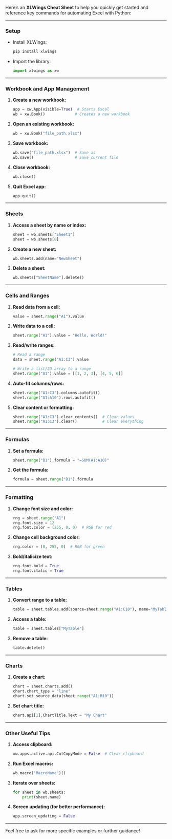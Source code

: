 Here’s an **XLWings Cheat Sheet** to help you quickly get started and reference key commands for automating Excel with Python:

---

### **Setup**
- Install XLWings:
  ```bash
  pip install xlwings
  ```

- Import the library:
  ```python
  import xlwings as xw
  ```

---

### **Workbook and App Management**

1. **Create a new workbook:**
   ```python
   app = xw.App(visible=True)  # Starts Excel
   wb = xw.Book()             # Creates a new workbook
   ```

2. **Open an existing workbook:**
   ```python
   wb = xw.Book("file_path.xlsx")
   ```

3. **Save workbook:**
   ```python
   wb.save("file_path.xlsx")  # Save as
   wb.save()                  # Save current file
   ```

4. **Close workbook:**
   ```python
   wb.close()
   ```

5. **Quit Excel app:**
   ```python
   app.quit()
   ```

---

### **Sheets**

1. **Access a sheet by name or index:**
   ```python
   sheet = wb.sheets["Sheet1"]
   sheet = wb.sheets[0]
   ```

2. **Create a new sheet:**
   ```python
   wb.sheets.add(name="NewSheet")
   ```

3. **Delete a sheet:**
   ```python
   wb.sheets["SheetName"].delete()
   ```

---

### **Cells and Ranges**

1. **Read data from a cell:**
   ```python
   value = sheet.range("A1").value
   ```

2. **Write data to a cell:**
   ```python
   sheet.range("A1").value = "Hello, World!"
   ```

3. **Read/write ranges:**
   ```python
   # Read a range
   data = sheet.range("A1:C3").value

   # Write a list/2D array to a range
   sheet.range("A1").value = [[1, 2, 3], [4, 5, 6]]
   ```

4. **Auto-fit columns/rows:**
   ```python
   sheet.range("A1:C3").columns.autofit()
   sheet.range("A1:A10").rows.autofit()
   ```

5. **Clear content or formatting:**
   ```python
   sheet.range("A1:C3").clear_contents()  # Clear values
   sheet.range("A1:C3").clear()           # Clear everything
   ```

---

### **Formulas**

1. **Set a formula:**
   ```python
   sheet.range("B1").formula = "=SUM(A1:A10)"
   ```

2. **Get the formula:**
   ```python
   formula = sheet.range("B1").formula
   ```

---

### **Formatting**

1. **Change font size and color:**
   ```python
   rng = sheet.range("A1")
   rng.font.size = 12
   rng.font.color = (255, 0, 0)  # RGB for red
   ```

2. **Change cell background color:**
   ```python
   rng.color = (0, 255, 0)  # RGB for green
   ```

3. **Bold/italicize text:**
   ```python
   rng.font.bold = True
   rng.font.italic = True
   ```

---

### **Tables**

1. **Convert range to a table:**
   ```python
   table = sheet.tables.add(source=sheet.range("A1:C10"), name="MyTable")
   ```

2. **Access a table:**
   ```python
   table = sheet.tables["MyTable"]
   ```

3. **Remove a table:**
   ```python
   table.delete()
   ```

---

### **Charts**

1. **Create a chart:**
   ```python
   chart = sheet.charts.add()
   chart.chart_type = "line"
   chart.set_source_data(sheet.range("A1:B10"))
   ```

2. **Set chart title:**
   ```python
   chart.api[1].ChartTitle.Text = "My Chart"
   ```

---

### **Other Useful Tips**

1. **Access clipboard:**
   ```python
   xw.apps.active.api.CutCopyMode = False  # Clear clipboard
   ```

2. **Run Excel macros:**
   ```python
   wb.macro("MacroName")()
   ```

3. **Iterate over sheets:**
   ```python
   for sheet in wb.sheets:
       print(sheet.name)
   ```

4. **Screen updating (for better performance):**
   ```python
   app.screen_updating = False
   ```

---

Feel free to ask for more specific examples or further guidance!
